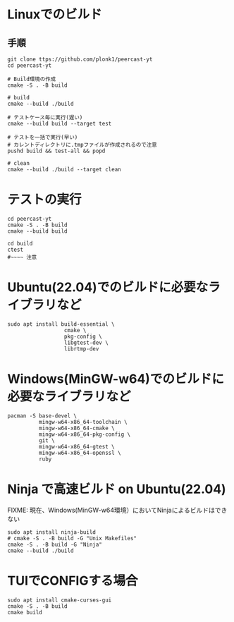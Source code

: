 # Linuxでのビルド


## 手順

```shell
git clone ttps://github.com/plonk1/peercast-yt
cd peercast-yt

# Build環境の作成
cmake -S . -B build

# build
cmake --build ./build

# テストケース毎に実行(遅い)
cmake --build build --target test

# テストを一括で実行(早い)
# カレントディレクトリに.tmpファイルが作成されるので注意
pushd build && test-all && popd

# clean
cmake --build ./build --target clean
```


# テストの実行
```shell
cd peercast-yt
cmake -S . -B build
cmake --build build

cd build
ctest
#~~~~ 注意
```


# Ubuntu(22.04)でのビルドに必要なライブラリなど
```shell
sudo apt install build-essential \
                  cmake \
                  pkg-config \
                  libgtest-dev \
                  librtmp-dev
```

# Windows(MinGW-w64)でのビルドに必要なライブラリなど
```shell
pacman -S base-devel \
          mingw-w64-x86_64-toolchain \
          mingw-w64-x86_64-cmake \
          mingw-w64-x86_64-pkg-config \
          git \
          mingw-w64-x86_64-gtest \
          mingw-w64-x86_64-openssl \
          ruby
```

# Ninja で高速ビルド on Ubuntu(22.04)
FIXME: 現在、Windows(MinGW-w64環境）においてNinjaによるビルドはできない
```shell
sudo apt install ninja-build
# cmake -S . -B build -G "Unix Makefiles"
cmake -S . -B build -G "Ninja"
cmake --build ./build
```

# TUIでCONFIGする場合
```
sudo apt install cmake-curses-gui
cmake -S . -B build
cmake build
```